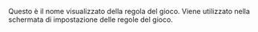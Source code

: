 Questo è il nome visualizzato della regola del gioco. Viene utilizzato nella schermata di impostazione delle regole del gioco.